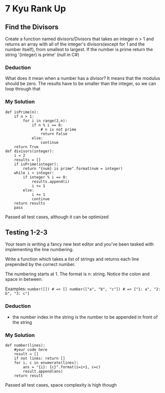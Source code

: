# 7 Kyu Rank Up

## Find the Divisors

Create a function named divisors/Divisors that takes an integer n > 1 and returns an array with all of the integer's divisors(except for 1 and the number itself), from smallest to largest. If the number is prime return the string '(integer) is prime' (null in C#)

### Deduction
What does it mean when a number has a divisor? It means that the modulus should be zero. 
The results have to be smaller than the integer, so we can loop through that

### My Solution

```
def isPrime(n):
    if n > 1:
        for i in range(2,n):
            if n % i == 0:
                # n is not prime
                return False
            else:
                continue
    return True
def divisors(integer):
    i = 2
    results = []
    if isPrime(integer):
        return "{num} is prime".format(num = integer)
    while i < integer:
        if integer % i == 0:
            results.append(i)
            i += 1
        else:
            i += 1
            continue            
    return results
    pass
```
Passed all test cases, although it can be optimized


## Testing 1-2-3

Your team is writing a fancy new text editor and you've been tasked with implementing the line numbering.

Write a function which takes a list of strings and returns each line prepended by the correct number.

The numbering starts at 1. The format is n: string. Notice the colon and space in between.

Examples:
``
number([]) # => []
number(["a", "b", "c"]) # => ["1: a", "2: b", "3: c"]
``

### Deduction
- the number index in the string is the number to be appended in front of the string

### My Solution

```
def number(lines):
    #your code here
    result = []
    if not lines: return []
    for i, c in enumerate(lines):
        ans = "{i}: {c}".format(i=i+1, c=c)
        result.append(ans)
    return result

```
Passed all test cases, space complexity is high though
